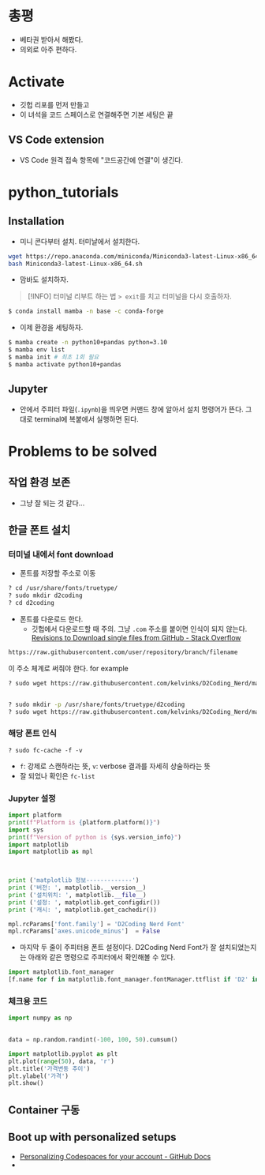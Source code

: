 # 총평 
- 베타권 받아서 해봤다. 
- 의외로 아주 편하다. 


# Activate 
- 깃헙 리포를 먼저 만들고
- 이 녀석을 코드 스페이스로 연결해주면 기본 세팅은 끝 

## VS Code extension 

- VS Code 원격 접속 항목에 "코드공간에 연결"이 생긴다. 

# python_tutorials 

## Installation 
- 미니 콘다부터 설치. 터미날에서 설치한다. 

```bash
wget https://repo.anaconda.com/miniconda/Miniconda3-latest-Linux-x86_64.sh
bash Miniconda3-latest-Linux-x86_64.sh

```

- 맘바도 설치하자. 

> [!INFO] 
> 터미널 리부트 하는 법 `> exit`를 치고 터미널을 다시 호출하자. 
```bash
$ conda install mamba -n base -c conda-forge
```

- 이제 환경을 세팅하자. 

```bash
$ mamba create -n python10+pandas python=3.10
$ mamba env list
$ mamba init # 최초 1회 필요 
$ mamba activate python10+pandas

```

## Jupyter 
- 안에서 주피터 파일(`.ipynb`)을 띄우면 커맨드 창에 알아서 설치 명령어가 뜬다. 그대로 terminal에 복붙에서 실행하면 된다. 

# Problems to be solved 

## 작업 환경 보존 

- 그냥 잘 되는 것 같다... 

## 한글 폰트 설치 

### 터미널 내에서 font download 

- 폰트를 저장할 주소로 이동 

```bash
? cd /usr/share/fonts/truetype/
? sudo mkdir d2coding 
? cd d2coding 
```

- 폰트를 다운로드 한다. 
	- 깃헙에서 다운로드할 때 주의. 그냥 `.com` 주소를 붙이면 인식이 되지 않는다. 
		[Revisions to Download single files from GitHub - Stack Overflow](https://stackoverflow.com/posts/4605068/revisions)

```bash
https://raw.githubusercontent.com/user/repository/branch/filename
```

이 주소 체계로 써줘야 한다.  for example 

```bash
? sudo wget https://raw.githubusercontent.com/kelvinks/D2Coding_Nerd/master/D2Coding%20v.1.3.2%20Nerd%20Font%20Complete.ttf
```

```bash

? sudo mkdir -p /usr/share/fonts/truetype/d2coding
? sudo wget https://raw.githubusercontent.com/kelvinks/D2Coding_Nerd/master/D2Coding%20v.1.3.2%20Nerd%20Font%20Complete.ttf -P /usr/share/fonts/truetype/d2coding
```


### 해당 폰트 인식 

```
? sudo fc-cache -f -v 
```

- `f`: 강제로 스캔하라는 뜻, `v`: verbose 결과를 자세히 상술하라는 뜻 
- 잘 되었나 확인은 `fc-list`

### Jupyter 설정 


```python
import platform
print(f"Platform is {platform.platform()}")
import sys
print(f"Version of python is {sys.version_info}")
import matplotlib
import matplotlib as mpl

  

print ('matplotlib 정보-------------')
print ('버전: ', matplotlib.__version__)
print ('설치위치: ', matplotlib.__file__)
print ('설정: ', matplotlib.get_configdir())
print ('캐시: ', matplotlib.get_cachedir())

mpl.rcParams['font.family'] = 'D2Coding Nerd Font'
mpl.rcParams['axes.unicode_minus']  = False
```

- 마지막 두 줄이 주피터용 폰트 설정이다.  D2Coding Nerd Font가 잘 설치되었는지는 아래와 같은 명령으로 주피터에서 확인해볼 수 있다. 

```python
import matplotlib.font_manager
[f.name for f in matplotlib.font_manager.fontManager.ttflist if 'D2' in f.name]
```

### 체크용 코드 

```python
import numpy as np
  

data = np.random.randint(-100, 100, 50).cumsum()

import matplotlib.pyplot as plt
plt.plot(range(50), data, 'r')
plt.title('가격변동 추이')
plt.ylabel('가격')
plt.show()
```

## Container 구동 

## Boot up with personalized setups 
- [Personalizing Codespaces for your account - GitHub Docs](https://docs.github.com/en/codespaces/customizing-your-codespace/personalizing-codespaces-for-your-account)
- 
